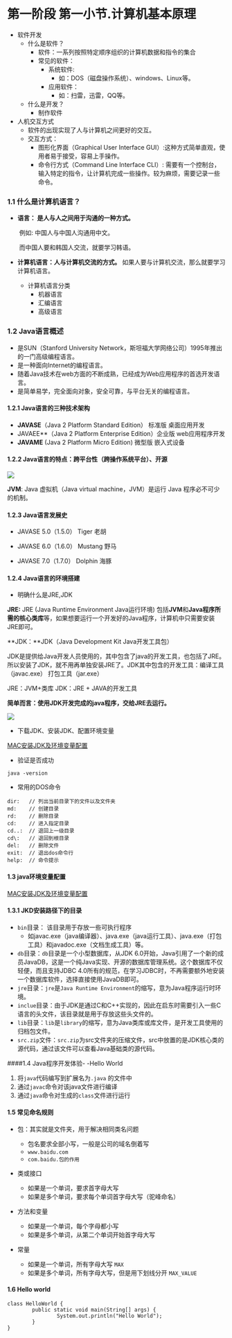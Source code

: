 # 第一阶段 第一小节.计算机基本原理
- 软件开发
  - 什么是软件？
    - 软件：一系列按照特定顺序组织的计算机数据和指令的集合
    - 常见的软件：
      - 系统软件:
        - 如：DOS（磁盘操作系统）、windows、Linux等。
      - 应用软件：
        - 如：扫雷，迅雷，QQ等。
  - 什么是开发？
    - 制作软件
- 人机交互方式
  - 软件的出现实现了人与计算机之间更好的交互。
  - 交互方式：
    - 图形化界面（Graphical User Interface GUI）:这种方式简单直观，使用者易于接受，容易上手操作。
    - 命令行方式（Command Line Interface CLI）: 需要有一个控制台，输入特定的指令，让计算机完成一些操作。较为麻烦，需要记录一些命令。



### 1.1  什么是计算机语言？

- **语言： 是人与人之间用于沟通的一种方式。**

  ​	例如: 中国人与中国人沟通用中文。

  ​	而中国人要和韩国人交流，就要学习韩语。

- **计算机语言：人与计算机交流的方式。**
   ​    如果人要与计算机交流，那么就要学习计算机语言。

   - 计算机语言分类
      - 机器语言
      - 汇编语言
      - 高级语言

### 1.2  Java语言概述

- 是SUN（Stanford University Network，斯坦福大学网络公司）1995年推出的一门高级编程语言。
- 是一种面向Internet的编程语言。
- 随着Java技术在web方面的不断成熟，已经成为Web应用程序的首选开发语言。
- 是简单易学，完全面向对象，安全可靠，与平台无关的编程语言。

#### 1.2.1  Java语言的三种技术架构

- **JAVASE**（Java 2 Platform Standard Edition） 标准版  桌面应用开发
- JAVAEE**（Java 2 Platform Enterprise Edition）企业版  web应用程序开发
- **JAVAME** (Java 2 Platform Micro Edition) 微型版 嵌入式设备

#### 1.2.2  Java语言的特点：跨平台性（跨操作系统平台）、开源

![](https://ws4.sinaimg.cn/large/006tNbRwgy1fy0d45539yj30om0dc76g.jpg)

**JVM**: Java 虚拟机（Java virtual machine，JVM）是运行 Java 程序必不可少的机制。

#### 1.2.3 Java语言发展史

- JAVASE 5.0（1.5.0） Tiger         老胡

- JAVASE 6.0（1.6.0） Mustang   野马

- JAVASE 7.0（1.7.0） Dolphin    海豚

#### 1.2.4  Java语言的环境搭建

- 明确什么是JRE,JDK

**JRE:** JRE (Java Runtime Environment  Java运行环境) 包括**JVM**和**Java程序所需的核心类库**等，如果想要运行一个开发好的Java程序，计算机中只需要安装JRE即可。

**JDK：**JDK（Java Development Kit  Java开发工具包）

JDK是提供给Java开发人员使用的，其中包含了java的开发工具，也包括了JRE。所以安装了JDK，就不用再单独安装JRE了。JDK其中包含的开发工具：编译工具（javac.exe） 打包工具（jar.exe）

JRE：JVM+类库   JDK：JRE + JAVA的开发工具

**简单而言：使用JDK开发完成的java程序，交给JRE去运行。**

![](https://ws1.sinaimg.cn/large/006tNbRwgy1fy0ecnpxksj30y40hg10n.jpg)

- 下载JDK、安装JDK、配置环境变量


[MAC安装JDK及环境变量配置](https://blog.csdn.net/vvv_110/article/details/72897142) 

- 验证是否成功


`java -version`

- 常用的DOS命令

```dos
dir:   // 列出当前目录下的文件以及文件夹
md:    // 创建目录
rd:    // 删除目录
cd:    // 进入指定目录
cd..:  // 退回上一级目录
cd\:   // 退回到根目录
del:   // 删除文件
exit:  // 退出dos命令行
help:  // 命令提示
```

#### 1.3  java环境变量配置

[MAC安装JDK及环境变量配置](https://blog.csdn.net/vvv_110/article/details/72897142) 

#### 1.3.1 JKD安装路径下的目录

- `bin`目录： 该目录用于存放一些可执行程序
  - 如javac.exe（java编译器）、java.exe（java运行工具）、java.exe（打包工具）和javadoc.exe（文档生成工具）等。
- `db`目录：`db`目录是一个小型数据库，从JDK 6.0开始，Java引用了一个新的成员JavaDB，这是一个纯Java实现、开源的数据库管理系统。这个数据库不仅轻便，而且支持JDBC 4.0所有的规范，在学习JDBC时，不再需要额外地安装一个数据库软件，选择直接使用JavaDB即可。
- `jre`目录：`jre`是`Java Runtime Environment`的缩写，意为Java程序运行时环境。
- `inclue`目录：由于JDK是通过C和C++实现的，因此在启东时需要引入一些C语言的头文件，该目录就是用于存放这些头文件的。
- `lib`目录：`lib`是`library`的缩写，意为Java类库或库文件，是开发工具使用的归档包文件。
- `src.zip`文件：`src.zip`为src文件夹的压缩文件，src中放置的是JDK核心类的源代码，通过该文件可以查看Java基础类的源代码。

####1.4  Java程序开发体验- -Hello World

1. 将`java`代码编写到扩展名为`.java` 的文件中
2. 通过`javac`命令对该java文件进行编译
3. 通过`java`命令对生成的`class`文件进行运行

#### 1.5 常见命名规则

- 包：其实就是文件夹，用于解决相同类名问题
  - 包名要求全部小写，一般是公司的域名倒着写
  - `www.baidu.com`
  - `com.baidu.包的作用`

- 类或接口
  - 如果是一个单词，要求首字母大写
  - 如果是多个单词，要求每个单词首字母大写（驼峰命名）
- 方法和变量
  - 如果是一个单词，每个字母都小写
  - 如果是多个单词，从第二个单词开始首字母大写
- 常量
  - 如果是一个单词，所有字母大写  `MAX`
  - 如果是多个单词，所有字母大写，但是用下划线分开 `MAX_VALUE`

#### 1.6 Hello world

```
class HelloWorld {
        public static void main(String[] args) {
                System.out.println("Hello World");
        }
}
```



